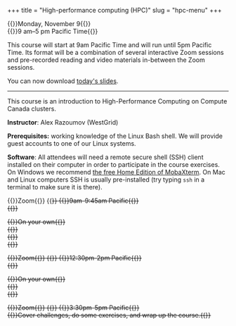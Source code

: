 +++
title = "High-performance computing (HPC)"
slug = "hpc-menu"
+++

{{<cor>}}Monday, November 9{{</cor>}}\
{{<cgr>}}9 am–5 pm Pacific Time{{</cgr>}}

This course will start at 9am Pacific Time and will run until 5pm Pacific Time. Its format will be a combination of
several interactive Zoom sessions and pre-recorded reading and video materials in-between the Zoom sessions.

You can now download [today's slides](http://bit.ly/introhpc).

<!-- Course materials will be added here shortly before the start of the course. -->

---

This course is an introduction to High-Performance Computing on Compute Canada clusters.

<!-- Please download a [ZIP file](https://owncloud.westgrid.ca/index.php/s/VCD8Pogqmk7eS16/download) with all slides (single -->
<!-- PDF combining all chapters) and sample codes. -->

**Instructor**: Alex Razoumov (WestGrid)

**Prerequisites:** working knowledge of the Linux Bash shell. We will provide guest accounts to one of our Linux systems.

**Software**: All attendees will need a remote secure shell (SSH) client installed on their computer in order to
participate in the course exercises. On Windows we recommend
[the free Home Edition of MobaXterm](https://mobaxterm.mobatek.net/download.html). On Mac and Linux computers SSH is
usually pre-installed (try typing `ssh` in a terminal to make sure it is there).






{{<cor>}}Zoom{{</cor>}} {{<s>}} {{<cgr>}}9am-9:45am Pacific{{</cgr>}} \
{{<linktitle url="../hpc1" text="Morning opening session">}}

<!-- {{<cbr>}}On your own{{</cbr>}} \ -->
<!-- {{<nolinktitle>}}Overview{{</nolinktitle>}} \ -->
<!-- {{<nolinktitle>}}Basics{{</nolinktitle>}} \ -->
<!-- {{<nolinktitle>}}Languages and tools{{</nolinktitle>}} -->

{{<cbr>}}On your own{{</cbr>}} \
{{<linktitle url="../hpc/hpc-01-overview" text="Overview (20 min)">}} \
{{<linktitle url="../hpc/hpc-02-basics" text="Basics (28 min)">}} \
{{<linktitle url="../hpc/hpc-03-languages" text="Languages and tools (61 min)">}}

{{<cor>}}Zoom{{</cor>}} {{<s>}} {{<cgr>}}12:30pm-2pm Pacific{{</cgr>}} \
{{<linktitle url="../hpc2" text="Mid-day session">}}

<!-- {{<cbr>}}On your own{{</cbr>}} \ -->
<!-- {{<nolinktitle>}}Scheduling{{</nolinktitle>}} \ -->
<!-- {{<nolinktitle>}}Best practices and summary{{</nolinktitle>}} -->

{{<cbr>}}On your own{{</cbr>}} \
{{<linktitle url="../hpc/hpc-04-scheduling" text="Scheduling (66 min)">}} \
{{<linktitle url="../hpc/hpc-05-best-summary" text="Best practices and summary (9 min)">}}

{{<cor>}}Zoom{{</cor>}} {{<s>}} {{<cgr>}}3:30pm-5pm Pacific{{</cgr>}} \
{{<nolinktitle>}}Cover challenges, do some exercises, and wrap up the course.{{</nolinktitle>}}
